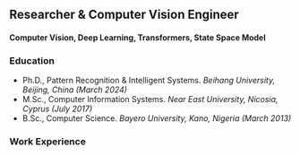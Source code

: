 ## Researcher & Computer Vision Engineer
#### Computer Vision, Deep Learning, Transformers, State Space Model

### Education
- Ph.D., Pattern Recognition & Intelligent Systems. _Beihang University, Beijing, China (March 2024)_
- M.Sc., Computer Information Systems. _Near East University, Nicosia, Cyprus (July 2017)_
- B.Sc., Computer Science. _Bayero University, Kano, Nigeria (March 2013)_

### Work Experience
 

